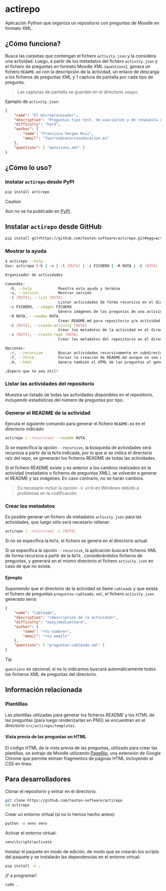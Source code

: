 # actirepo

Aplicación Python que organiza un repositorio con preguntas de Moodle en formato XML.

## ¿Cómo funciona?

Busca las carpetas que contengan el fichero `activity.json` y la considera una actividad. Luego, a partir de los metadatos del fichero `activity.json` y el fichero de preguntas en formato Moodle XML (`questions`), genera un fichero `README.md` con la descripción de la actividad, un enlace de descarga a los ficheros de preguntas XML y 1 captura de pantalla por cada tipo de pregunta.

> Las capturas de pantalla se guardan en el directorio `images`.

Ejemplo de `activity.json`:

```json
{
    "name": "El microprocesador",
    "description": "Preguntas tipo test, de asociación y de respuesta corta sobre el microprocesador",
    "difficulty": "hard",
    "author": {
        "name": "Francisco Vargas Ruiz",
        "email": "fvarrui@canariaseducacion.es"
    },
    "questions": [ "questions.xml" ]
}
```

## ¿Cómo lo uso?

### Instalar `actirepo` desde PyPI

```bash
pip install actirepo
```

> [!CAUTION]
> 
> Aún no se ha publicado en [PyPI](https://pypi.org/).

## Instalar `actirepo` desde GitHub

```bash
pip install git+https://github.com/teuton-software/actirepo.git#egg=actirepo
```

### Mostrar la ayuda

```bash
$ actirepo --help
Uso: actirepo (-h | -v | -l [RUTA] | -i FICHERO | -R RUTA | -C [RUTA] | -c [RUTA]) [-r] [-f] [-H]

Organizador de actividades

Comandos:
  -h, --help            Muestra esta ayuda y termina
  -v, --version         Mostrar versión
  -l [RUTA], --list [RUTA]
                        Listar actividades de forma recursiva en el directorio especificado (o directorio actual si no se proporciona)
  -i FICHERO, --images FICHERO
                        Genera imágenes de las preguntas de una actividad
  -R RUTA, --readme RUTA
                        Crear README.md para repositorio y/o actividad en el directorio especificado. Se puede combinar con "-r".
  -C [RUTA], --create-activity [RUTA]
                        Crear los metadatos de la actividad en el directorio especificado (o directorio actual si no se proporciona)
  -c [RUTA], --create-repo [RUTA]
                        Crear los metadatos del repositorio en el directorio especificado (o directorio actual si no se proporciona)

Opciones:
  -r, --recursive       Buscar actividades recursivamente en subdirectorios. Se puede combinar con --readme y --create
  -f, --force           Forzar la creación de README.md aunque no sea necesario
  -H, --html            Genera también el HTML de las preguntas al generar las imágenes

¡Espero que te sea útil!
```

### Listar las actividades del repositorio

Muestra un listado de todas las actividades disponibles en el repositorio, incluyendo estadísticas del número de preguntas por tipo.

### Generar el README de la actividad

Ejecuta el siguiente comando para generar el fichero `README.md` en el directorio indicado:

```bash
actirepo [--recursive] --readme RUTA
```

Si se especifica la opción `--recursive`, la búsqueda de actividades será recursiva a partir de la `RUTA` indicada, por lo que si se indica el directorio raíz del repo, se generarán los ficheros README de todas las actividades. 

Si el fichero README existe y es anterior a los cambios realizados en la actividad (metadatos o ficheros de preguntas XML), se volverán a generar el README  y las imágenes. En caso contrario, no se harán cambios.

> Es necesario incluir la opción `-X utf8` en Windows debido a problemas en la codificación.

### Crear los metadatos

Es posible generar un fichero de metadatos `activity.json` para las actividades, que luego sólo será necesario rellenar:

```bash
actirepo [--recursive] -c [RUTA] 
```

Si no se especifica la `RUTA`, el fichero se genera en el directorio actual.

Si se especifica la opción `--recursive`, la aplicación buscará ficheros XML de forma recursiva a partir de la `RUTA` , considerándolos ficheros de preguntas, y generará en el mismo directorio el fichero `activity.json` en caso de que no exista.

#### Ejemplo

Suponiendo que el directorio de la actividad se llame `cableado` y que exista el fichero de preguntas `preguntas-cableado.xml`, el fichero `activity.json` generado sería:

```json
{
    "name": "Cableado",
    "description": "<descripción de la actividad>",
    "difficulty": "easy|medium|hard",
    "author": {
        "name": "<tu nombre>",
        "email": "<tu email>"
    },
    "questions": [ "preguntas-cableado.xml" ]
}
```

> [!TIP]
> 
> `questions` es opcional; si no lo indicamos buscará automáticamente todos los ficheros XML de preguntas del directorio.

## Información relacionada

### Plantillas

Las plantillas utilizadas para generar los ficheros README y los HTML de las preguntas (para luego renderizarlas en PNG) se encuentran en el directorio `src/actirepo/templates`.

#### Vista previa de las preguntas en HTML

El código HTML de la vista previa de las preguntas, utilizado para crear las plantillas, se extrajo de Moodle utilizando [PageRip](https://chromewebstore.google.com/detail/pagerip-html-+-css-extrac/bkahkocegdkgicmmfpkoeipjmjaeohfn), una extensión de Google Chrome que permite extraer fragmentos de páginas HTML incluyendo el CSS en línea.

## Para desarrolladores

Clonar el repositorio y entrar en el directorio:

```bash
git clone https://github.com/teuton-software/actirepo
cd actirepo
```

Crear un entorno virtual (si no lo hemos hecho antes):

```bash
python -m venv venv
```

Activar el entorno virtual:

```bash
venv\Scripts\activate
```

Instalar el paquete en modo de edición, de modo que se crearán los scripts del paquete y se instalarán las dependencias en el entorno virtual:

```bash
pip install -e .
```

¡Y a programar!

```bash
code .
```
